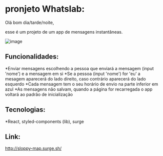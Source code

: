 # pronjeto Whatslab:

Olá bom dia/tarde/noite, 

esse é um projeto de um app de mensagens instantâneas. 

![image](https://user-images.githubusercontent.com/65303066/167309083-a1071eb4-6ed4-426a-9bac-297a9f028939.png)

## Funcionalidades:

*Enviar mensagens escolhendo a pessoa que enviará a mensagem (input 'nome') e a mensagem em si
*Se a pessoa (input 'nome') for 'eu' a mesagem aparecerá do lado direito, caso contrário aparecerá do lado esquerdo
*Cada mensagem tem o seu horário de envio na parte inferior em azul
*As mensagens não salvam, quando a página for recarregada o app voltará ao padrão de inicialização

## Tecnologias:

*React, styled-components (lib), surge

## Link:

http://sloppy-map.surge.sh/
